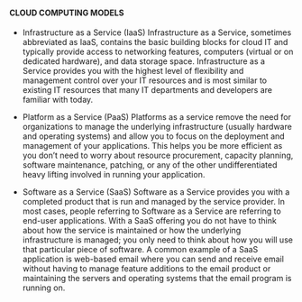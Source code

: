 
#### CLOUD COMPUTING MODELS
* Infrastructure as a Service (IaaS)
Infrastructure as a Service, sometimes abbreviated as IaaS, contains the basic
building blocks for cloud IT and typically provide access to networking features,
computers (virtual or on dedicated hardware), and data storage space.
Infrastructure as a Service provides you with the highest level of flexibility
and management control over your IT resources and is most similar to existing IT
resources that many IT departments and developers are familiar with today.

* Platform as a Service (PaaS)
Platforms as a service remove the need for organizations to manage the underlying
infrastructure (usually hardware and operating systems) and allow you to focus on
the deployment and management of your applications. This helps you be more
efficient as you don’t need to worry about resource procurement, capacity
planning, software maintenance, patching, or any of the other undifferentiated
heavy lifting involved in running your application.

* Software as a Service (SaaS)
Software as a Service provides you with a completed product that is run and
managed by the service provider. In most cases, people referring to Software as
a Service are referring to end-user applications. With a SaaS offering you do
not have to think about how the service is maintained or how the underlying
infrastructure is managed; you only need to think about how you will use that
particular piece of software. A common example of a SaaS application is web-based
email where you can send and receive email without having to manage feature
additions to the email product or maintaining the servers and operating systems
that the email program is running on.